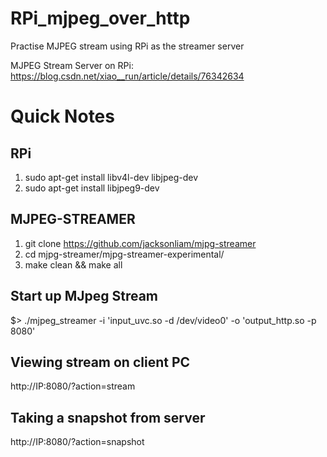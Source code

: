 # RPi_mjpeg_over_http
Practise MJPEG stream using RPi as the streamer server

MJPEG Stream Server on RPi: https://blog.csdn.net/xiao__run/article/details/76342634

# Quick Notes

## RPi
  1. sudo apt-get install libv4l-dev libjpeg-dev
  2. sudo apt-get install libjpeg9-dev
  
## MJPEG-STREAMER
  1. git clone https://github.com/jacksonliam/mjpg-streamer
  2. cd mjpg-streamer/mjpg-streamer-experimental/
  3. make clean && make all

## Start up MJpeg Stream
  $> ./mjpeg_streamer -i 'input_uvc.so -d /dev/video0' -o 'output_http.so -p 8080'
  
## Viewing stream on client PC
  http://IP:8080/?action=stream
  
## Taking a snapshot from server
  http://IP:8080/?action=snapshot
  
 

